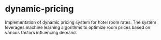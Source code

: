 # dynamic-pricing
Implementation of dynamic pricing system for hotel room rates. The system leverages machine learning algorithms to optimize room prices based on various factors influencing demand.
